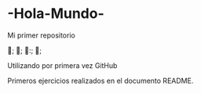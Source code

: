 # -Hola-Mundo-

Mi primer repositorio

:book:; 🍔; 👚:; :dog:;

Utilizando por primera vez GitHub

Primeros ejercicios realizados en el documento README.
